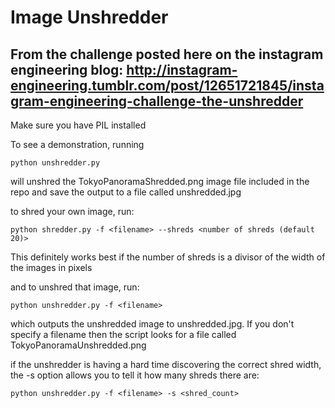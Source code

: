 Image Unshredder
================

From the challenge posted here on the instagram engineering blog: http://instagram-engineering.tumblr.com/post/12651721845/instagram-engineering-challenge-the-unshredder
-----------------

Make sure you have PIL installed

To see a demonstration, running 

`python unshredder.py` 

will unshred the TokyoPanoramaShredded.png image file included in the repo and save the output to a file called unshredded.jpg

to shred your own image, run:

`python shredder.py -f <filename> --shreds <number of shreds (default 20)>`

This definitely works best if the number of shreds is a divisor of the width of the images in pixels

and to unshred that image, run:

`python unshredder.py -f <filename>`

which outputs the unshredded image to unshredded.jpg. If you don't specify a filename then the script looks for a file called TokyoPanoramaUnshredded.png

if the unshredder is having a hard time discovering the correct shred width, the -s option allows you to tell it how many shreds there are:

`python unshredder.py -f <filename> -s <shred_count>`